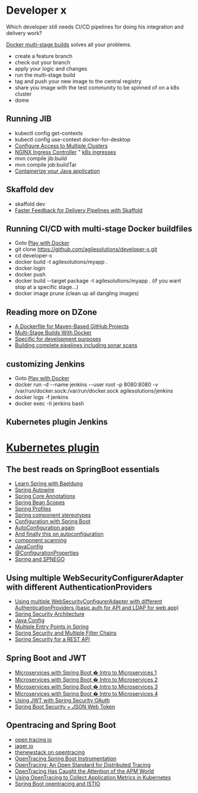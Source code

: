 # Developer x
Which developer still needs CI/CD pipelines for doing his integration and delivery work?

[Docker multi-stage builds](https://docs.docker.com/develop/develop-images/multistage-build/) solves all your problems. 

* create a feature branch
* check out your branch
* apply your logic and changes
* run the multi-stage build
* tag and push your new image to the central registry
* share you image with the test community to be spinned of on a k8s cluster
* dome

## Running JIB 

* kubectl config get-contexts
* kubectl config use-context docker-for-desktop
* [Configure Access to Multiple Clusters](https://kubernetes.io/docs/tasks/access-application-cluster/configure-access-multiple-clusters/)
* [NGINX Ingress Controller](https://kubernetes.io/docs/tasks/access-application-cluster/ingress-minikube/)
" [k8s ingresses](https://kubernetes.io/docs/concepts/services-networking/ingress/)
* mvn compile jib:build
* mvn compile job:buildTar
* [Containerize your Java application](https://github.com/GoogleContainerTools/jib)

## Skaffold dev

* skaffold dev
* [Faster Feedback for Delivery Pipelines with Skaffold](https://www.liatrio.com/blog/delivery-pipelines-with-skaffold)

## Running CI/CD with multi-stage Docker buildfiles

* Goto [Play with Docker ](https://labs.play-with-docker.com/)
* git clone https://github.com/agilesolutions/developer-x.git
* cd developer-x
* docker build -t agilesolutions/myapp .
* docker login
* docker push
* docker build --target package -t agilesolutions/myapp . (if you want stop at a specific stage...)
* docker image prune (clean up all dangling images)

## Reading more on DZone

* [A Dockerfile for Maven-Based GitHub Projects](https://dzone.com/articles/a-dockerfile-for-maven-based-github-projects)
* [Multi-Stage Builds With Docker](https://dzone.com/articles/multi-stage-builds-with-docker)
* [Specific for development purposes](https://dev.to/brpaz/using-docker-multi-stage-builds-during-development-35bc)
* [Building complete pipelines including sonar scans](https://medium.com/capital-one-tech/multi-stage-builds-and-dockerfile-b5866d9e2f84)

## customizing Jenkins

* Goto [Play with Docker ](https://labs.play-with-docker.com/)
* docker run -d --name jenkins --user root -p 8080:8080 -v /var/run/docker.sock:/var/run/docker.sock agilesolutions/jenkins
* docker logs -f jenkins
* docker exec -ti jenkins bash

## Kubernetes plugin Jenkins

# [Kubernetes plugin](https://github.com/jenkinsci/kubernetes-plugin)

## The best reads on SpringBoot essentials

* [Learn Spring with Baeldung](https://www.baeldung.com/category/spring/)
* [Spring Autowire](https://www.baeldung.com/spring-autowire)
* [Spring Core Annotations](https://www.baeldung.com/spring-core-annotations)
* [Spring Bean Scopes](https://www.baeldung.com/spring-bean-scopes)
* [Spring Profiles](https://www.baeldung.com/spring-profiles)
* [Spring component stereotypes](https://www.baeldung.com/spring-component-repository-service)
* [Configuration with Spring Boot](https://www.baeldung.com/spring-boot-custom-auto-configuration)
* [AutoConfiguration again](https://www.springboottutorial.com/spring-boot-auto-configuration)
* [And finally this on autoconfiguration](https://aboullaite.me/the-magic-behind-the-magic-spring-boot-autoconfiguration/)
* [component scanning](https://www.springboottutorial.com/spring-boot-and-component-scan)
* [JavaConfig](https://docs.spring.io/spring-javaconfig/docs/1.0.0.M4/reference/html/ch02s02.html)
* [@ConfigurationProperties](https://www.baeldung.com/configuration-properties-in-spring-boot)
* [Spring and SPNEGO](https://www.baeldung.com/spring-security-kerberos)

## Using multiple WebSecurityConfigurerAdapter with different AuthenticationProviders

* [Using multiple WebSecurityConfigurerAdapter with different AuthenticationProviders (basic auth for API and LDAP for web app)](https://stackoverflow.com/questions/40258583/using-multiple-websecurityconfigureradapter-with-different-authenticationprovide)
* [Spring Security Architecture](https://spring.io/guides/topicals/spring-security-architecture/)
* [Java Config](https://docs.spring.io/spring-security/site/docs/current/reference/html/jc.html)
* [Multiple Entry Points in Spring ](https://www.baeldung.com/spring-security-multiple-entry-points)
* [Spring Security and Multiple Filter Chains](http://blog.florian-hopf.de/2017/08/spring-security.html)
* [Spring Security for a REST API](https://www.baeldung.com/securing-a-restful-web-service-with-spring-security)

## Spring Boot and JWT

* [Microservices with Spring Boot � Intro to Microservices 1](https://medium.com/omarelgabrys-blog/microservices-with-spring-boot-intro-to-microservices-part-1-c0d24cd422c3)
* [Microservices with Spring Boot � Intro to Microservices 2](https://medium.com/omarelgabrys-blog/microservices-with-spring-boot-creating-our-microserivces-gateway-part-2-31f8aa6b215b)
* [Microservices with Spring Boot � Intro to Microservices 3](https://medium.com/omarelgabrys-blog/microservices-with-spring-boot-authentication-with-jwt-part-3-fafc9d7187e8)
* [Microservices with Spring Boot � Intro to Microservices 4](https://medium.com/@arjunac009/spring-boot-microservice-with-centralized-authentication-zuul-eureka-jwt-5719e05fde29)
* [Using JWT with Spring Security OAuth](https://www.baeldung.com/spring-security-oauth-jwt)
* [Spring Boot Security + JSON Web Token](https://dzone.com/articles/spring-boot-security-json-web-tokenjwt-hello-world)

## Opentracing and Spring Boot

* [open tracing io](https://opentracing.io/)
* [jager io](https://www.jaegertracing.io/)
* [thenewstack on opentracing](https://thenewstack.io/opentracing-open-standard-distributed-tracing/)
* [OpenTracing Spring Boot Instrumentation](https://dzone.com/articles/opentracing-spring-boot-instrumentation)
* [OpenTracing: An Open Standard for Distributed Tracing](https://dzone.com/articles/opentracing-an-open-standard-for-distributed-traci)
* [OpenTracing Has Caught the Attention of the APM World](https://dzone.com/articles/opentracing-has-caught-the-attention-of-the-apm-wo)
* [Using OpenTracing to Collect Application Metrics in Kubernetes](https://dzone.com/articles/using-opentracing-to-collect-application-metrics-i-1)
* [Spring Boot opentracing and ISTIO](https://medium.com/jaegertracing/using-opentracing-with-istio-envoy-d8a4246bdc15)

